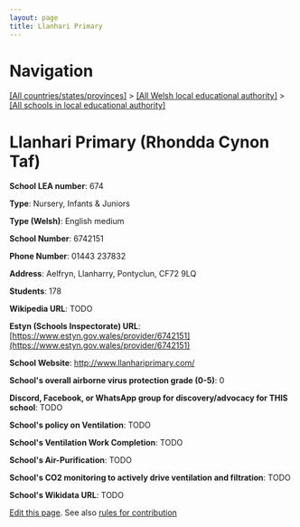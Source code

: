 ```yaml
---
layout: page
title: Llanhari Primary
---
```

# Navigation

[[All countries/states/provinces]](../../..) > [[All Welsh local educational authority]](../..) > [[All schools in local educational authority]](..)

# Llanhari Primary (Rhondda Cynon Taf)

**School LEA number**: 674

**Type**: Nursery, Infants & Juniors

**Type (Welsh)**: English medium

**School Number**: 6742151

**Phone Number**: 01443 237832

**Address**: Aelfryn, Llanharry, Pontyclun, CF72 9LQ

**Students**: 178

**Wikipedia URL**: TODO

**Estyn (Schools Inspectorate) URL**: [https://www.estyn.gov.wales/provider/6742151](https://www.estyn.gov.wales/provider/6742151)

**School Website**: http://www.llanhariprimary.com/

**School's overall airborne virus protection grade (0-5)**: 0

**Discord, Facebook, or WhatsApp group for discovery/advocacy for THIS school**: TODO

**School's policy on Ventilation**: TODO

**School's Ventilation Work Completion**: TODO

**School's Air-Purification**: TODO

**School's CO2 monitoring to actively drive ventilation and filtration**: TODO

**School's Wikidata URL**: TODO




[Edit this page](https://github.com/VentilationProject/Wales/edit/prif/./Rhondda_Cynon_Taf/Llanhari_Primary.md). See also [rules for contribution](../../../contribution-rules/)